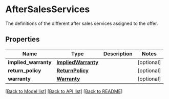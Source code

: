# AfterSalesServices

The definitions of the different after sales services assigned to the offer.
## Properties
Name | Type | Description | Notes
------------ | ------------- | ------------- | -------------
**implied_warranty** | [**ImpliedWarranty**](ImpliedWarranty.md) |  | [optional] 
**return_policy** | [**ReturnPolicy**](ReturnPolicy.md) |  | [optional] 
**warranty** | [**Warranty**](Warranty.md) |  | [optional] 

[[Back to Model list]](../README.md#documentation-for-models) [[Back to API list]](../README.md#documentation-for-api-endpoints) [[Back to README]](../README.md)


